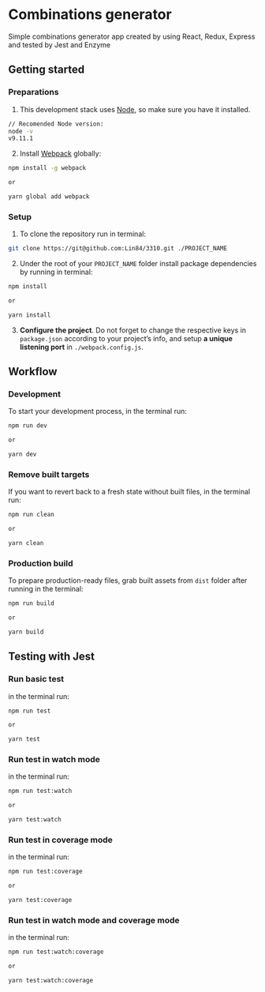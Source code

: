 # Combinations generator
Simple combinations generator app created by using React, Redux, Express and tested by Jest and Enzyme

## Getting started
### Preparations
1. This development stack uses [Node](https://nodejs.org), so make sure you have it installed.
```bash
// Recomended Node version:
node -v
v9.11.1
```
2. Install [Webpack](https://webpack.js.org/) globally:

```bash
npm install -g webpack

or

yarn global add webpack
```
### Setup
1. To clone the repository run in terminal:

```sh
git clone https://git@github.com:Lin84/3310.git ./PROJECT_NAME
```

2. Under the root of your `PROJECT_NAME` folder install package dependencies by running in terminal:

 ```sh
npm install

or

yarn install
```

3. **Configure the project**. Do not forget to change the respective keys in `package.json` according to your project’s info, and setup **a unique listening port** in `./webpack.config.js`.

## Workflow
### Development
To start your development process, in the terminal run:

```sh
npm run dev

or

yarn dev
```

### Remove built targets
If you want to revert back to a fresh state without built files, in the terminal run:

```sh
npm run clean

or

yarn clean
```

### Production build
To prepare production-ready files, grab built assets from `dist` folder after running in the terminal:

```sh
npm run build

or

yarn build
```
## Testing with Jest
### Run basic test
in the terminal run:

```sh
npm run test

or

yarn test
```

### Run test in watch mode
in the terminal run:

```sh
npm run test:watch

or

yarn test:watch
```
### Run test in coverage mode
in the terminal run:

```sh
npm run test:coverage

or

yarn test:coverage
```
### Run test in watch mode and coverage mode
in the terminal run:

```sh
npm run test:watch:coverage

or

yarn test:watch:coverage
```
